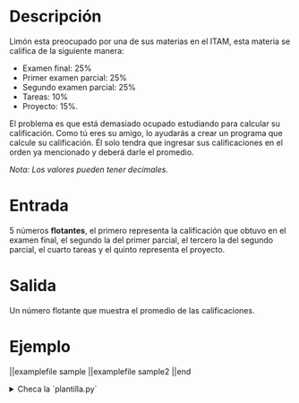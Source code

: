 # Descripción

Limón esta preocupado por una de sus materias en el ITAM, esta materia se califica de la siguiente manera: 

+ Examen final: 25% 
+ Primer examen parcial: 25%
+ Segundo examen parcial: 25%
+ Tareas: 10%
+ Proyecto: 15%. 

El problema es que está demasiado ocupado estudiando para calcular su calificación. Como tú eres su amigo, lo ayudarás a crear un programa que calcule su calificación. Él solo tendra que ingresar sus calificaciones en el orden ya mencionado y deberá darle el promedio.

_Nota: Los valores pueden tener decimales._

# Entrada

5 números **flotantes**, el primero representa la calificación que obtuvo en el examen final, el segundo la del primer parcial, el tercero la del segundo parcial, el cuarto tareas y el quinto representa el proyecto.

# Salida

Un número flotante que muestra el promedio de las calificaciones.

# Ejemplo


||examplefile
sample
||examplefile
sample2
||end

<details><summary>Checa la `plantilla.py`</summary>

{{plantilla.py}}

</details>
